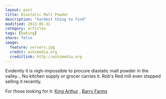 ```yaml
---
layout: post
title: Diastatic Malt Powder
description: "hardest thing to find"
modified: 2013-05-31
category: articles
tags: [baking]
share: false
image:
  feature: servers.jpg
  credit: wikimedia.org
  creditlink: http://wikimedia.org
---
```



Evidently it is nigh-impossible to procure diastatic malt powder in the valley... No kitchen supply or grocer carries it. Rob's Red mill even stopped selling it recently.

For those looking for it: 
[King Arthur](http://www.kingarthurflour.com/shop/items/diastatic-malt-powder-16-oz)
, 
[Barry Farms](http://www.amazon.com/Diastatic-Malt-Powder-1-lb/dp/B0001AVRRE)
